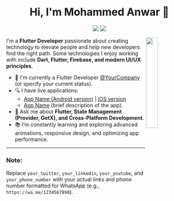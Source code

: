 <h1 align="center">Hi, I'm Mohammed Anwar 👋</h1>

<p align="center">
    <a href="https://www.linkedin.com/in/mohammad-anwar-bin-muslim-50102725b/"><img src="https://img.shields.io/badge/linkedin-%230177B5?style=flat&logo=linkedin&logoColor=white""></a>
    <a href="https://wa.me/917411440342"><img src="https://img.shields.io/badge/whatsapp-%25D366?style=flat&logo=whatsapp&logoColor=white"/></a>
</p>

<img src="https://github.com/yourusername/yourusername/blob/master/profile-img.png" align="right" width="25%"/>

I'm a **Flutter Developer** passionate about creating technology to elevate people and help new developers find the right path. Some technologies I enjoy working with include **Dart, Flutter, Firebase, and modern UI/UX principles**.

- 🔭 I'm currently a Flutter Developer [@YourCompany](https://www.yourcompany.com) (or specify your current status).  
- 🔍 I have live applications:  
  - [App Name (Android version)](https://play.google.com) | [iOS version](https://apps.apple.com)  
  - [App Name](https://yourwebsite.com) (brief description of the app).  
- 💬 Ask me about **Flutter, State Management (Provider, GetX), and Cross-Platform Development**.  
- 📚 I’m constantly learning and exploring advanced animations, responsive design, and optimizing app performance.

---

### Note:
Replace `your_twitter`, `your_linkedin`, `your_youtube`, and `your_phone_number` with your actual links and phone number formatted for WhatsApp (e.g., `https://wa.me/1234567890`).
